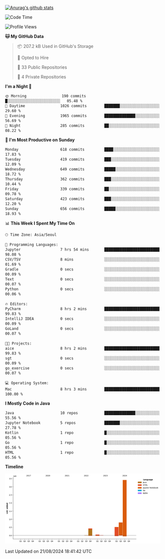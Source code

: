 [![Anurag's github stats](https://github-readme-stats.vercel.app/api?username=hajubal)](https://github.com/anuraghazra/github-readme-stats)

<!--START_SECTION:waka-->
![Code Time](http://img.shields.io/badge/Code%20Time-115%20hrs%2012%20mins-blue)

![Profile Views](http://img.shields.io/badge/Profile%20Views-0-blue)

**🐱 My GitHub Data** 

> 📦 207.2 kB Used in GitHub's Storage 
 > 
> 💼 Opted to Hire
 > 
> 📜 33 Public Repositories 
 > 
> 🔑 4 Private Repositories 
 > 
**I'm a Night 🦉** 

```text
🌞 Morning                190 commits         █░░░░░░░░░░░░░░░░░░░░░░░░   05.48 % 
🌆 Daytime                1026 commits        ███████░░░░░░░░░░░░░░░░░░   29.60 % 
🌃 Evening                1965 commits        ██████████████░░░░░░░░░░░   56.69 % 
🌙 Night                  285 commits         ██░░░░░░░░░░░░░░░░░░░░░░░   08.22 % 
```
📅 **I'm Most Productive on Sunday** 

```text
Monday                   618 commits         ████░░░░░░░░░░░░░░░░░░░░░   17.83 % 
Tuesday                  419 commits         ███░░░░░░░░░░░░░░░░░░░░░░   12.09 % 
Wednesday                649 commits         █████░░░░░░░░░░░░░░░░░░░░   18.72 % 
Thursday                 362 commits         ███░░░░░░░░░░░░░░░░░░░░░░   10.44 % 
Friday                   339 commits         ██░░░░░░░░░░░░░░░░░░░░░░░   09.78 % 
Saturday                 423 commits         ███░░░░░░░░░░░░░░░░░░░░░░   12.20 % 
Sunday                   656 commits         █████░░░░░░░░░░░░░░░░░░░░   18.93 % 
```


📊 **This Week I Spent My Time On** 

```text
🕑︎ Time Zone: Asia/Seoul

💬 Programming Languages: 
Jupyter                  7 hrs 54 mins       █████████████████████████   98.08 % 
CSV/TSV                  8 mins              ░░░░░░░░░░░░░░░░░░░░░░░░░   01.69 % 
Gradle                   0 secs              ░░░░░░░░░░░░░░░░░░░░░░░░░   00.09 % 
Text                     0 secs              ░░░░░░░░░░░░░░░░░░░░░░░░░   00.07 % 
Python                   0 secs              ░░░░░░░░░░░░░░░░░░░░░░░░░   00.06 % 

🔥 Editors: 
PyCharm                  8 hrs 2 mins        █████████████████████████   99.83 % 
IntelliJ IDEA            0 secs              ░░░░░░░░░░░░░░░░░░░░░░░░░   00.09 % 
GoLand                   0 secs              ░░░░░░░░░░░░░░░░░░░░░░░░░   00.07 % 

🐱‍💻 Projects: 
aice                     8 hrs 2 mins        █████████████████████████   99.83 % 
sgt                      0 secs              ░░░░░░░░░░░░░░░░░░░░░░░░░   00.09 % 
go_exercise              0 secs              ░░░░░░░░░░░░░░░░░░░░░░░░░   00.07 % 

💻 Operating System: 
Mac                      8 hrs 3 mins        █████████████████████████   100.00 % 
```

**I Mostly Code in Java** 

```text
Java                     10 repos            ██████████████░░░░░░░░░░░   55.56 % 
Jupyter Notebook         5 repos             ███████░░░░░░░░░░░░░░░░░░   27.78 % 
Kotlin                   1 repo              █░░░░░░░░░░░░░░░░░░░░░░░░   05.56 % 
Go                       1 repo              █░░░░░░░░░░░░░░░░░░░░░░░░   05.56 % 
HTML                     1 repo              █░░░░░░░░░░░░░░░░░░░░░░░░   05.56 % 
```



**Timeline**

![Lines of Code chart](https://raw.githubusercontent.com/hajubal/hajubal/main/assets/bar_graph.png)


 Last Updated on 21/08/2024 18:41:42 UTC
<!--END_SECTION:waka-->